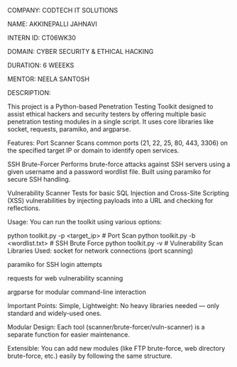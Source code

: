 COMPANY: CODTECH IT SOLUTIONS

NAME: AKKINEPALLI JAHNAVI

INTERN ID: CT06WK30

DOMAIN: CYBER SECURITY & ETHICAL HACKING

DURATION: 6 WEEEKS

MENTOR: NEELA SANTOSH

DESCRIPTION:

This project is a Python-based Penetration Testing Toolkit designed to assist ethical hackers and security testers by offering multiple basic penetration testing modules in a single script. It uses core libraries like socket, requests, paramiko, and argparse.

Features:
Port Scanner
Scans common ports (21, 22, 25, 80, 443, 3306) on the specified target IP or domain to identify open services.

SSH Brute-Forcer
Performs brute-force attacks against SSH servers using a given username and a password wordlist file. Built using paramiko for secure SSH handling.

Vulnerability Scanner
Tests for basic SQL Injection and Cross-Site Scripting (XSS) vulnerabilities by injecting payloads into a URL and checking for reflections.

Usage:
You can run the toolkit using various options:


python toolkit.py -p <target_ip>      # Port Scan
python toolkit.py -b <target> <username> <wordlist.txt>   # SSH Brute Force
python toolkit.py -v <url>             # Vulnerability Scan
Libraries Used:
socket for network connections (port scanning)

paramiko for SSH login attempts

requests for web vulnerability scanning

argparse for modular command-line interaction

Important Points:
Simple, Lightweight: No heavy libraries needed — only standard and widely-used ones.

Modular Design: Each tool (scanner/brute-forcer/vuln-scanner) is a separate function for easier maintenance.

Extensible: You can add new modules (like FTP brute-force, web directory brute-force, etc.) easily by following the same structure.
